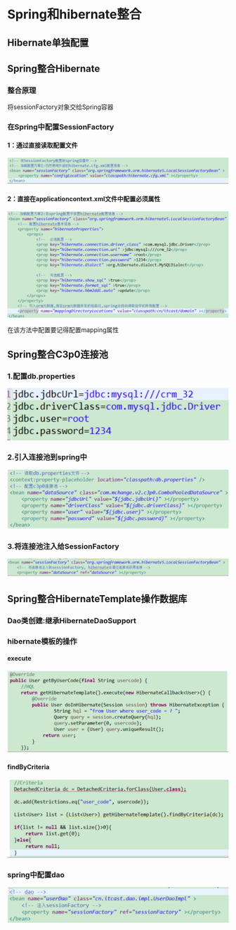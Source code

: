 # Spring和hibernate整合

## Hibernate单独配置

## Spring整合Hibernate

### 整合原理

将sessionFactory对象交给Spring容器

### 在Spring中配置SessionFactory

#### 1：通过直接读取配置文件

![](../../../.gitbook/assets/image%20%28112%29.png)

#### 2：直接在applicationcontext.xml文件中配置必须属性

![](../../../.gitbook/assets/image%20%2862%29.png)

在该方法中配置要记得配置mapping属性



## Spring整合C3p0连接池

### 1.配置db.properties

![](../../../.gitbook/assets/image%20%28154%29.png)

### 2.引入连接池到spring中

![](../../../.gitbook/assets/image%20%28105%29.png)

### 3.将连接池注入给SessionFactory

![](../../../.gitbook/assets/image%20%28126%29.png)

## Spring整合HibernateTemplate操作数据库

### Dao类创建:继承HibernateDaoSupport

### hibernate模板的操作

#### execute

![](../../../.gitbook/assets/image%20%28119%29.png)

#### findByCriteria

![](../../../.gitbook/assets/image%20%2893%29.png)

### spring中配置dao

![](../../../.gitbook/assets/image%20%28185%29.png)



